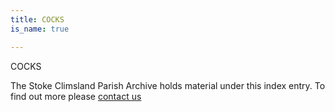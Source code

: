 ```yaml
---
title: COCKS
is_name: true

---
```


COCKS


The Stoke Climsland Parish Archive holds material under this index entry. To find out more please [contact us](/contact/)
